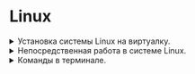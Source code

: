 # Linux


<details> 
<summary>  Установка системы Linux на виртуалку. 
</summary>

* Программы необходимые для установки

1. ### VirtualBox - [Скачать](https://www.virtualbox.org/wiki/Downloads) 
###

2. ### Образ системы Linux [Скачать](https://ubuntu.com/download/desktop) ![Скрин](Dop_Materiali/Linux-Obrz.jpg)
###
3. ### Запускаем программу VirtualBox, далее нажимаем создать (зелённая надпись сверху), после этого нажимаем режим эксперта. ![Скрин](Dop_Materiali/Linux_ust_1.jpg)
###
4. ### Настраиваем имя образа, путь где будет установлен и храниться и сам образ который мы скачали, ну и систему которую хотим установить.![Скрин](Dop_Materiali/Linux_ust_2.jpg)
###
5. ### Далее в следущей вкладке, настраиваем имя пользователя на вход в систему. ![Скрин](Dop_Materiali/Linux_ust_3.jpg) 
###
6. ### Вследующей вкладке, выделяем ресурсы под систему (это не постоянное выделение, а в момент, когда будем запускать и рабоать в системе)![Скрин](Dop_Materiali/Linux_ust_4.jpg)
###
7. ### В следующей вкладке (Жёский диск, просто выделяем места под систему, примерно если не жало выделить 50гигов) Затем нажать готов, пойдёт установка системы.
8. ### После установки, в программе VirtualBox уже нажимаем запуск системы.![Скрин](Dop_Materiali/Linux_ust_5.jpg)
###
9. ### После того как поработали в системе, закрываем на крестик, и выбираем выключение по середине.![Скрин](Dop_Materiali/Linux_ust_6.jpg)

</details>

<details> 
<summary>  Непосредственная работа в системе Linux.
</summary>

* Вся работа в системе Linux практически осуществляеться через терминал.
* Запустив терминал, зачастую многие команды требуют пароль root или по другому администратора.
    * Для этого в терминале необходимо прописать комаду su, далее запросит пароль администратора, его ввести (пароль не видно что вводим), после этого покажет что мы уже не пользователь а администратор (root)
    ![Скрин](Dop_Materiali/Linux_ust_7.jpg)
* Запуск через терминал своего рода командора(работа с файлами.). В терминале прописываем команду mc ![Скрин](Dop_Materiali/Linux_ust_8.jpg)
* Расшифровка
    * segars - имя пользователя
    * Linux-Znatia - имя компа
    * :~$ каталог в котром мы находимся.
    * ![Скрин](Dop_Materiali/Linux_osn_1.jpg)

</details>

<details> 
<summary>  Команды в терминале. 
</summary>

* su - запуск режима администратора
* mc - запуск тотол командора
* Ctrl+L - очистка терминала
* Ctrl+О - свернуть тотол командер (mc)
* Ctrl+Shift+(+) - увеличевает текст в терминале.

</details>




